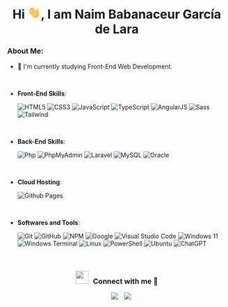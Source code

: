 <h1 align="center">Hi <img src="https://raw.githubusercontent.com/ABSphreak/ABSphreak/master/gifs/Hi.gif" width="30px">, I am Naim Babanaceur García de Lara </h1>

### About Me:
- 🏦 I'm currently studying Front-End Web Development.

<p align="center">

<br>
    
- **Front-End Skills**:

   ![HTML5](https://img.shields.io/badge/HTML5%20-%23E34F26.svg?style=for-the-badge&logo=html5&logoColor=white)
   ![CSS3](https://img.shields.io/badge/CSS3-1572B6?style=for-the-badge&logo=css3&logoColor=white)
   ![JavaScript](https://img.shields.io/badge/JavaScript%20-%23F7DF1E.svg?style=for-the-badge&logo=javascript&logoColor=black)
   ![TypeScript](https://img.shields.io/badge/TypeScript-007ACC?style=for-the-badge&logo=typescript&logoColor=white)
   ![AngularJS](https://img.shields.io/badge/Angular-DD0031?style=for-the-badge&logo=angular&logoColor=white)
   ![Sass](https://img.shields.io/badge/Sass-CC6699?style=for-the-badge&logo=sass&logoColor=white)
   ![Tailwind](https://img.shields.io/badge/Tailwind_CSS-38B2AC?style=for-the-badge&logo=tailwind-css&logoColor=white)
  

<br>

- **Back-End Skills**:

    ![Php](https://img.shields.io/badge/PHP-777BB4?style=for-the-badge&logo=php&logoColor=white)
    ![PhpMyAdmin](https://img.shields.io/badge/phpmyadmin-6C78AF?style=for-the-badge&logo=phpmyadmin&logoColor=white)
    ![Laravel](https://img.shields.io/badge/Laravel-FF2D20?style=for-the-badge&logo=laravel&logoColor=white)
    ![MySQL](https://img.shields.io/badge/MySQL-005C84?style=for-the-badge&logo=mysql&logoColor=white)
    ![Oracle](https://img.shields.io/badge/Oracle-F80000?style=for-the-badge&logo=Oracle&logoColor=white)
    
    
    
  


<br>

- **Cloud Hosting**:

    ![Github Pages](https://img.shields.io/badge/GitHub%20Pages-%23327FC7.svg?style=for-the-badge&logo=github&logoColor=white)
    
<br>

- **Softwares and Tools**:

    ![Git](https://img.shields.io/badge/git-%23F05033.svg?style=for-the-badge&logo=git&logoColor=white)
    ![GitHub](https://img.shields.io/badge/github-%23121011.svg?style=for-the-badge&logo=github&logoColor=white)
    ![NPM](https://img.shields.io/badge/npm-CB3837?style=for-the-badge&logo=npm&logoColor=white)
    ![Google](https://img.shields.io/badge/google-%234285F4.svg?style=for-the-badge&logo=google&logoColor=white)
    ![Visual Studio Code](https://img.shields.io/badge/Visual%20Studio%20Code-0078d7.svg?style=for-the-badge&logo=visual-studio-code&logoColor=white)
    ![Windows 11](https://img.shields.io/badge/Windows%2011-%230079d5.svg?style=for-the-badge&logo=Windows%2011&logoColor=white)
    ![Windows Terminal](https://img.shields.io/badge/Windows%20Terminal-%234D4D4D.svg?style=for-the-badge&logo=windows-terminal&logoColor=white)
    ![Linux](https://img.shields.io/badge/Linux-FCC624?style=for-the-badge&logo=linux&logoColor=black)
    ![PowerShell](https://img.shields.io/badge/powershell-5391FE?style=for-the-badge&logo=powershell&logoColor=white)
    ![Ubuntu](https://img.shields.io/badge/Ubuntu-E95420?style=for-the-badge&logo=ubuntu&logoColor=white)
    ![ChatGPT](https://img.shields.io/badge/ChatGPT-74aa9c?style=for-the-badge&logo=openai&logoColor=white)
  

<br>
</p>

<h3 align="center" > <img src="https://media.giphy.com/media/iY8CRBdQXODJSCERIr/giphy.gif" width="30" height="30" style="margin-right: 10px;">Connect with me 🤝 </h3>

<p align="center">

 <div align="center"  class="icons-social" style="margin-left: 10px;">
 	<a style="margin-left: 10px;"  target="_blank" href="https://www.linkedin.com/in/naimbgdl">
	<img src="https://img.icons8.com/doodle/40/000000/linkedin--v2.png"></a>
        <a style="margin-left: 10px;" target="_blank" href="https://github.com/NbglRoot">
	<img src="https://img.icons8.com/doodle/40/000000/github--v1.png"></a>
</div>

</p>
